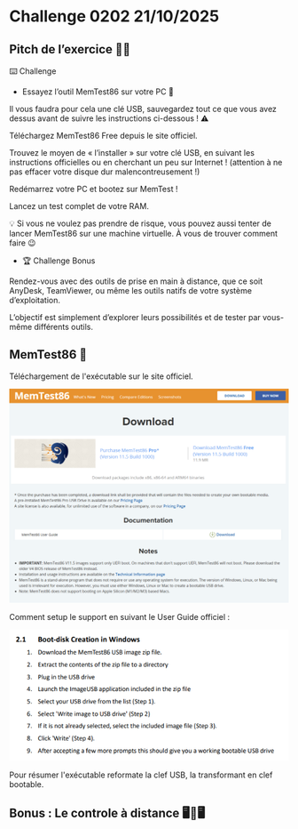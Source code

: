 # Challenge 0202 21/10/2025

## Pitch de l’exercice 🧑‍🏫

⌨️ Challenge

- Essayez l’outil MemTest86 sur votre PC 🧠

Il vous faudra pour cela une clé USB, sauvegardez tout ce que vous avez dessus avant de suivre les instructions ci-dessous ! ⚠️

Téléchargez MemTest86 Free depuis le site officiel.

Trouvez le moyen de « l’installer » sur votre clé USB, en suivant les instructions officielles ou en cherchant un peu sur Internet ! (attention à ne pas effacer votre disque dur malencontreusement !)

Redémarrez votre PC et bootez sur MemTest !

Lancez un test complet de votre RAM.

💡 Si vous ne voulez pas prendre de risque, vous pouvez aussi tenter de lancer MemTest86 sur une machine virtuelle. À vous de trouver comment faire 😉

- 🏆 Challenge Bonus

Rendez-vous avec des outils de prise en main à distance, que ce soit AnyDesk, TeamViewer, ou même les outils natifs de votre système d’exploitation.

L’objectif est simplement d’explorer leurs possibilités et de tester par vous-même différents outils.

## MemTest86 🧠

Téléchargement de l'exécutable sur le site officiel.

![Download](../images/Memtest-DL.png)

Comment setup le support en suivant le User Guide officiel :

![Setup](../images/Memtest-setup.png)

Pour résumer l'exécutable reformate la clef USB, la transformant en clef bootable.

## Bonus : Le controle à distance 🖥️🔁🖥️
